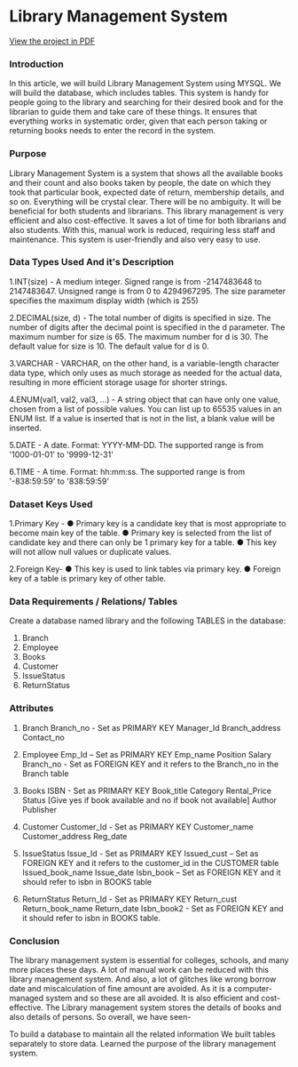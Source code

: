 # Library Management System

[View the project in PDF](https://docs.google.com/document/d/1ToY-4Afb3QT28_c_SzCeJgrdheKW9lQjSGZzLBg5Gug/edit?usp=sharing)


### Introduction
In this article, we will build Library Management System using MYSQL. We will build the database, which includes tables.
This system is handy for people going to the library and searching for their desired book and for the librarian to guide them and take care of these things. 
It ensures that everything works in systematic order, given that each person taking or returning books needs to enter the record in the system.

### Purpose
Library Management System is a system that shows all the available books and their count and also books taken by people, the date on which they took that particular book, expected date of return,
membership details, and so on. Everything will be crystal clear. There will be no ambiguity. It will be beneficial for both students and librarians.
This library management is very efficient and also cost-effective. It saves a lot of time for both librarians and also students. With this, manual work is reduced, requiring less staff and maintenance. This system is user-friendly and also very easy to use.

### Data Types Used And it's Description

1.INT(size) - A medium integer. Signed range is from -2147483648 to 2147483647. Unsigned range is
              from 0 to 4294967295. The size parameter specifies the maximum display width (which is 255)

2.DECIMAL(size, d) - The total number of digits is specified in size. The number of digits
     after the decimal point is specified in the d parameter. The maximum number for size is 65. The
     maximum number for d is 30. The default value for size is 10. The default value for d is 0.

3.VARCHAR - VARCHAR, on the other hand, is a
     variable-length character data type, which only uses as much storage as needed for the
     actual data, resulting in more efficient storage usage for shorter strings.

4.ENUM(val1, val2, val3, ...) - A string object that can have only one value, chosen from a
    list of possible values. You can list up to 65535 values in an ENUM list. If a value is
    inserted that is not in the list, a blank value will be inserted.

5.DATE - A date. Format: YYYY-MM-DD. The supported range is from '1000-01-01' to '9999-12-31'

6.TIME - A time. Format: hh:mm:ss. The supported range is from '-838:59:59' to '838:59:59'

### Dataset Keys Used

1.Primary Key -
● Primary key is a candidate key that is most appropriate to become main key of the table.
● Primary key is selected from the list of candidate key and there can only be 1 primary key
for a table.
● This key will not allow null values or duplicate values.

2.Foreign Key-
● This key is used to link tables via primary key.
● Foreign key of a table is primary key of other table.

### Data Requirements / Relations/ Tables
Create a database named library and the following TABLES in the database:
1. Branch
2. Employee
3. Books
4. Customer
5. IssueStatus
6. ReturnStatus

### Attributes 
1. Branch
Branch_no - Set as PRIMARY KEY 
Manager_Id 
Branch_address 
Contact_no

2. Employee 
Emp_Id – Set as PRIMARY KEY 
Emp_name 
Position 
Salary
Branch_no - Set as FOREIGN KEY and it refers to the Branch_no in the Branch table 

3. Books 
ISBN - Set as PRIMARY KEY 
Book_title 
Category 
Rental_Price 
Status [Give yes if book available and no if book not available] 
Author 
Publisher

4. Customer 
Customer_Id - Set as PRIMARY KEY 
Customer_name 
Customer_address 
Reg_date

5. IssueStatus 
Issue_Id - Set as PRIMARY KEY 
Issued_cust – Set as FOREIGN KEY and it refers to the customer_id in the CUSTOMER table  Issued_book_name
Issue_date
Isbn_book – Set as FOREIGN KEY and it should refer to isbn in BOOKS table

6. ReturnStatus 
Return_Id - Set as PRIMARY KEY 
Return_cust 
Return_book_name 
Return_date 
Isbn_book2 - Set as FOREIGN KEY and it should refer to isbn in BOOKS table.

### Conclusion
The library management system is essential for colleges, schools, and many more places these days. A lot of manual work can be reduced with this library management system. And also, a lot of glitches like wrong borrow date and miscalculation of fine amount are avoided. As it is a computer-managed system and so these are all avoided. It is also efficient and cost-effective. The Library management system stores the details of books and also details of persons. So overall, we have seen-

To build a database to maintain all the related information
We built tables separately to store data.
Learned the purpose of the library management system.
